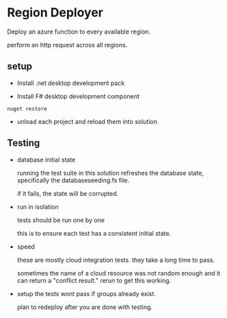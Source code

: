 # Region Deployer

Deploy an azure function to every available region.

perform an http request across all regions.

## setup

- Install .net desktop development pack

- Install F# desktop development component

```
nuget restore
```

- unload each project and reload them into solution

## Testing 

- database initial state

	running the test suite in this solution refreshes the database state, specifically the databaseseeding.fs file. 

	if it fails, the state will be corrupted.

- run in isolation

	tests should be run one by one

	this is to ensure each test has a consistent initial state.

- speed

	these are mostly cloud integration tests. they take a long time to pass.

	sometimes the name of a cloud resource was not random enough and it can return a "conflict result." rerun to get this working.

- setup
	the tests wont pass if groups already exist. 
	
	plan to redeploy after you are done with testing.

